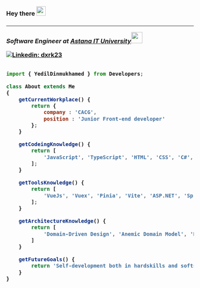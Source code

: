 <h3> Hey there <img src="https://media.giphy.com/media/hvRJCLFzcasrR4ia7z/giphy.gif" width="25px"> <h3>

---
  
<p><em>Software Engineer at <a href="https://astanait.edu.kz/">Astana IT University</a><img src="https://media.giphy.com/media/MasfNVDb2lkeB44QIC/giphy.gif" width="30"></em></p>
  
[![Linkedin: dxrk23](https://img.shields.io/badge/-dxrk23-blue?style=flat-square&logo=Linkedin&logoColor=white&link=https://www.linkedin.com/in/dxrk23/)](https://www.linkedin.com/in/dxrk23/)

```javascript
  
import { YedilDinmukhamed } from Developers;

class About extends Me
{
    getCurrentWorkplace() {
        return {
            company : 'CACG',
            position : 'Junior Front-end developer'
        };
    }

    getCodeingKnowledge() {
        return [
            'JavaScript', 'TypeScript', 'HTML', 'CSS', 'C#', 'Java'
        ];
    }

    getToolsKnowledge() {
        return [
            'VueJs', 'Vuex', 'Pinia', 'Vite', 'ASP.NET', 'Spring', 'Docker'
        ];
    }

    getArchitectureKnowledge() {
        return [
            'Domain-Driven Design', 'Anemic Domain Model', 'Reactive Architecture'
        ]
    }

    getFutureGoals() {
        return 'Self-development both in hardskills and softskills, migrate to Canada.'
    }
}
  
```
  
<!--
**dxrk23/dxrk23** is a ✨ _special_ ✨ repository because its `README.md` (this file) appears on your GitHub profile.

Here are some ideas to get you started:

- 🔭 I’m currently working on ...
- 🌱 I’m currently learning ...
- 👯 I’m looking to collaborate on ...
- 🤔 I’m looking for help with ...
- 💬 Ask me about ...
- 📫 How to reach me: ...
- 😄 Pronouns: ...
- ⚡ Fun fact: ...
-->
